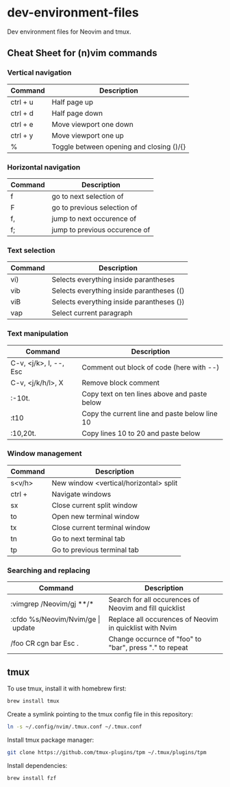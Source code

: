 # dev-environment-files

Dev environment files for Neovim and tmux.

## Cheat Sheet for (n)vim commands

### Vertical navigation

| Command  | Description                              |
| -------- | ---------------------------------------- |
| ctrl + u | Half page up                             |
| ctrl + d | Half page down                           |
| ctrl + e | Move viewport one down                   |
| ctrl + y | Move viewport one up                     |
| %        | Toggle between opening and closing ()/{} |

### Horizontal navigation

| Command  | Description                          |
| -------- | ------------------------------------ |
| f<char>  | go to next selection of <char>       |
| F<char>  | go to previous selection of <char>   |
| f<char>, | jump to next occurence of <char>     |
| f<char>; | jump to previous occurence of <char> |

### Text selection

| Command | Description                               |
| ------- | ----------------------------------------- |
| vi)     | Selects everything inside parantheses     |
| vib     | Selects everything inside parantheses (() |
| viB     | Selects everything inside parantheses (}) |
| vap     | Select current paragraph                  |

### Text manipulation

| Command                | Description                                   |
| ---------------------- | --------------------------------------------- |
| C-v, <j/k>, I, --, Esc | Comment out block of code (here with --)      |
| C-v, <j/k/h/l>, X      | Remove block comment                          |
| :-10t.                 | Copy text on ten lines above and paste below  |
| :t10                   | Copy the current line and paste below line 10 |
| :10,20t.               | Copy lines 10 to 20 and paste below           |

### Window management

| Command        | Description                            |
| -------------- | -------------------------------------- |
| <leader>s<v/h> | New window <vertical/horizontal> split |
| ctrl + <hjkl>  | Navigate windows                       |
| <leader>sx     | Close current split window             |
| <leader>to     | Open new terminal window               |
| <leader>tx     | Close current terminal window          |
| <leader>tn     | Go to next terminal tab                |
| <leader>tp     | Go to previous terminal tab            |

### Searching and replacing

| Command                           | Description                                             |
| --------------------------------- | ------------------------------------------------------- |
| :vimgrep /Neovim/gj \*\*/\*       | Search for all occurences of Neovim and fill quicklist  |
| :cfdo %s/Neovim/Nvim/ge \| update | Replace all occurences of Neovim in quicklist with Nvim |
| /foo CR cgn bar Esc .             | Change occurnce of "foo" to "bar", press "." to repeat  |

## tmux

To use tmux, install it with homebrew first:

```sh
brew install tmux
```

Create a symlink pointing to the tmux config file in this repository:

```sh
ln -s ~/.config/nvim/.tmux.conf ~/.tmux.conf
```

Install tmux package manager:

```sh
git clone https://github.com/tmux-plugins/tpm ~/.tmux/plugins/tpm
```

Install dependencies:

```sh
brew install fzf
```
